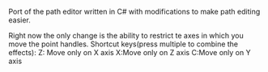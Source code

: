 Port of the path editor written in C# with modifications
to make path editing easier.


Right now the only change is the ability to restrict te axes
in which you move the point handles.
Shortcut keys(press multiple to combine the effects):
Z: Move only on X axis
X:Move only on Z axis
C:Move only on Y axis
